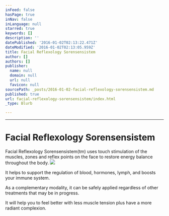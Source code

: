 ```yaml
---
inFeed: false
hasPage: true
inNav: false
inLanguage: null
starred: true
keywords: []
description: ''
datePublished: '2016-01-02T02:13:22.471Z'
dateModified: '2016-01-02T02:13:05.959Z'
title: Facial Reflexology Sorensensistem
author: []
authors: []
publisher:
  name: null
  domain: null
  url: null
  favicon: null
sourcePath: _posts/2016-01-02-facial-reflexology-sorensensistem.md
published: true
url: facial-reflexology-sorensensistem/index.html
_type: Blurb

---
```

****

# Facial Reflexology Sorensensistem

Facial
Reflexology Sorensensistem(tm) uses touch stimulation of the muscles, zones and
reflex points on the face to restore energy balance throughout the body.
![](https://the-grid-user-content.s3-us-west-2.amazonaws.com/b53e1e04-66d8-443f-bb15-18ddb7ca1cf8.jpg)

It helps to support the regulation of blood,
hormones, lymph, and boosts your immune system. 

As a complementary modality, it can be safely
applied regardless of other treatments that may be in progress.

It will help you to
feel better with less muscle tension plus have a more radiant complexion.